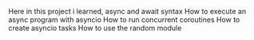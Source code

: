Here in this project i learned,
async and await syntax
How to execute an async program with asyncio
How to run concurrent coroutines
How to create asyncio tasks
How to use the random module
